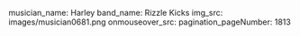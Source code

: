 musician_name: Harley
band_name: Rizzle Kicks
img_src: images/musician0681.png
onmouseover_src: 
pagination_pageNumber: 1813